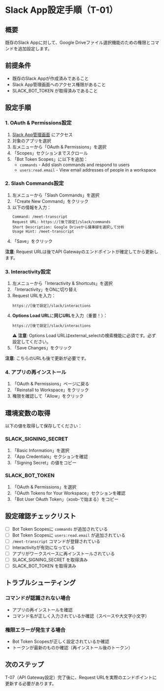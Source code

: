 # Slack App設定手順（T-01）

## 概要
既存のSlack Appに対して、Google Driveファイル選択機能のための権限とコマンドを追加設定します。

## 前提条件
- 既存のSlack Appが作成済みであること
- Slack App管理画面へのアクセス権限があること
- SLACK_BOT_TOKEN が取得済みであること

## 設定手順

### 1. OAuth & Permissions設定

1. [Slack App管理画面](https://api.slack.com/apps) にアクセス
2. 対象のアプリを選択
3. 左メニューから「OAuth & Permissions」を選択
4. 「Scopes」セクションまでスクロール
5. 「Bot Token Scopes」に以下を追加：
   - `commands` - Add slash commands and respond to users
   - `users:read.email` - View email addresses of people in a workspace

### 2. Slash Commands設定

1. 左メニューから「Slash Commands」を選択
2. 「Create New Command」をクリック
3. 以下の情報を入力：
   ```
   Command: /meet-transcript
   Request URL: https://[後で設定]/slack/commands
   Short Description: Google Driveから議事録を選択して分析
   Usage Hint: /meet-transcript
   ```
4. 「Save」をクリック

**注意**: Request URLは後でAPI Gatewayのエンドポイントが確定してから更新します。

### 3. Interactivity設定

1. 左メニューから「Interactivity & Shortcuts」を選択
2. 「Interactivity」をONに切り替え
3. Request URLを入力：
   ```
   https://[後で設定]/slack/interactions
   ```
4. **Options Load URL**に**同じURL**を入力（重要！）：
   ```
   https://[後で設定]/slack/interactions
   ```
   ⚠️ **注意**: Options Load URLはexternal_selectの検索機能に必須です。必ず設定してください。
5. 「Save Changes」をクリック

**注意**: こちらのURLも後で更新が必要です。

### 4. アプリの再インストール

1. 「OAuth & Permissions」ページに戻る
2. 「Reinstall to Workspace」をクリック
3. 権限を確認して「Allow」をクリック

## 環境変数の取得

以下の値を取得して保存してください：

### SLACK_SIGNING_SECRET
1. 「Basic Information」を選択
2. 「App Credentials」セクションを確認
3. 「Signing Secret」の値をコピー

### SLACK_BOT_TOKEN
1. 「OAuth & Permissions」を選択
2. 「OAuth Tokens for Your Workspace」セクションを確認
3. 「Bot User OAuth Token」（xoxb-で始まる）をコピー

## 設定確認チェックリスト

- [ ] Bot Token Scopesに `commands` が追加されている
- [ ] Bot Token Scopesに `users:read.email` が追加されている
- [ ] `/meet-transcript` コマンドが登録されている
- [ ] Interactivityが有効になっている
- [ ] アプリがワークスペースに再インストールされている
- [ ] SLACK_SIGNING_SECRET を取得済み
- [ ] SLACK_BOT_TOKEN を取得済み

## トラブルシューティング

### コマンドが認識されない場合
- アプリの再インストールを確認
- コマンド名が正しく入力されているか確認（スペースや大文字小文字）

### 権限エラーが発生する場合
- Bot Token Scopesが正しく設定されているか確認
- トークンが最新のものか確認（再インストール後のトークン）

## 次のステップ
T-07（API Gateway設定）完了後に、Request URLを実際のエンドポイントに更新する必要があります。